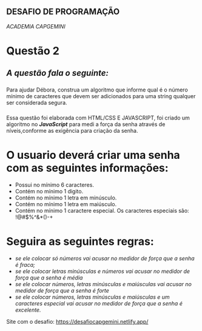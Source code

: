 ## DESAFIO DE PROGRAMAÇÃO 
_ACADEMIA CAPGEMINI_

# Questão 2
## **_A questão fala o seguinte:_**

### 

Para ajudar Débora, construa um algoritmo que informe qual é o número mínimo de caracteres que devem ser adicionados para uma string qualquer ser considerada segura.

### 
Essa questão foi elaborada com HTML/CSS E JAVASCRIPT, foi criado um algoritmo no **_JavaScript_** para medi a força da senha através de níveis,conforme as exigência para criação da senha. 

# **O usuario deverá criar uma senha com as seguintes informações:** 
- Possui no mínimo 6 caracteres.
- Contém no mínimo 1 digito.
- Contém no mínimo 1 letra em minúsculo.
- Contém no mínimo 1 letra em maiúsculo.
- Contém no mínimo 1 caractere especial. Os caracteres especiais são: !@#$%^&*()-+

# **Seguira as seguintes regras:**
-  _se ele colocar só números vai acusar no medidor de força que a senha é fraca;_
- _se ele colocar letras minúsculas e números vai acusar no medidor de força que a senha é média_
- _se ele colocar números, letras minúsculas e maiúsculas vai acusar no medidor de força que a senha é forte_
- _se ele colocar números, letras minúsculas e maiúsculas  e um caracteres especial vai acusar no medidor de força que a senha é excelente._

Site com o desafio: https://desafiocapgemini.netlify.app/ 











